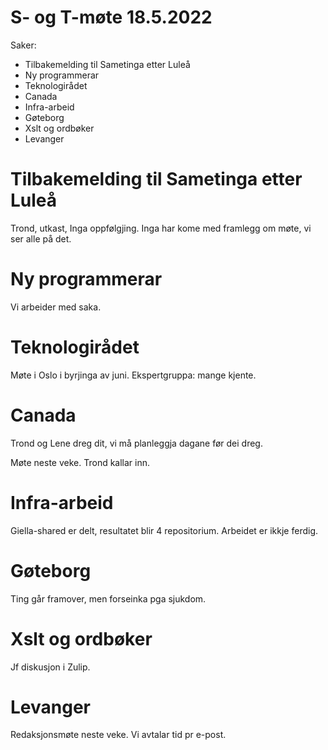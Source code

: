 # S- og T-møte 18.5.2022

Saker:

- Tilbakemelding til Sametinga etter Luleå
- Ny programmerar
- Teknologirådet
- Canada
- Infra-arbeid
- Gøteborg
- Xslt og ordbøker
- Levanger

# Tilbakemelding til Sametinga etter Luleå

Trond, utkast, Inga oppfølgjing. Inga har kome med framlegg om møte, vi ser alle på det.

# Ny programmerar

Vi arbeider med saka.

# Teknologirådet

Møte i Oslo i byrjinga av juni. Ekspertgruppa: mange kjente.

# Canada

Trond og Lene dreg dit, vi må planleggja dagane før dei dreg.

Møte neste veke. Trond kallar inn.

# Infra-arbeid

Giella-shared er delt, resultatet blir 4 repositorium. Arbeidet er ikkje ferdig.

# Gøteborg

Ting går framover, men forseinka pga sjukdom.

# Xslt og ordbøker

Jf diskusjon i Zulip.

# Levanger

Redaksjonsmøte neste veke. Vi avtalar tid pr e-post.

